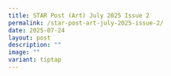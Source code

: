```yaml
---
title: STAR Post (Art) July 2025 Issue 2
permalink: /star-post-art-july-2025-issue-2/
date: 2025-07-24
layout: post
description: ""
image: ""
variant: tiptap
---
```

